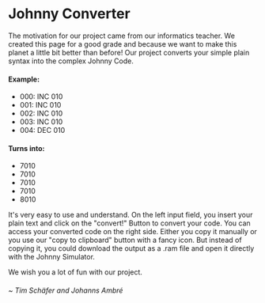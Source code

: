 # Johnny Converter

The motivation for our project came from our informatics teacher.
We created this page for a good grade and because we want to make this planet a little bit better than before!
Our project converts your simple plain syntax into the complex Johnny Code.

#### Example:

- 000: INC 010
- 001: INC 010
- 002: INC 010
- 003: INC 010
- 004: DEC 010

#### Turns into:

- 7010
- 7010
- 7010
- 7010
- 8010

It's very easy to use and understand.
On the left input field, you insert your plain text and click on the "convert!" Button to convert your code.
You can access your converted code on the right side. Either you copy it manually or you use our "copy to clipboard" button with a fancy icon.
But instead of copying it, you could download the output as a .ram file and open it directly with the Johnny Simulator.

We wish you a lot of fun with our project.

###### ~ Tim Schäfer and Johanns Ambré
